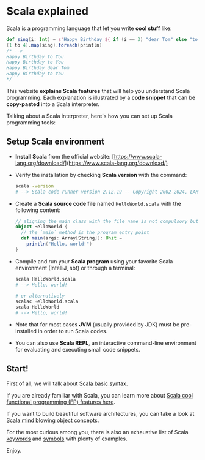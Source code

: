 # Scala explained

Scala is a programming language that let you write **cool stuff** like:

```scala
def sing(i: Int) = s"Happy Birthday ${ if (i == 3) "dear Tom" else "to You" }"
(1 to 4).map(sing).foreach(println)
/* -->
Happy Birthday to You
Happy Birthday to You
Happy Birthday dear Tom
Happy Birthday to You
*/
```

This website **explains Scala features** that will help you understand
Scala programming.
Each explanation is illustrated by a **code snippet**
that can be **copy-pasted** into a Scala interpreter.

Talking about a Scala interpreter, here's how you can set up
Scala programming tools:

## Setup Scala environment

- **Install Scala** from the official website:
  [https://www.scala-lang.org/download/](https://www.scala-lang.org/download/)

- Verify the installation by checking **Scala version** with the command:
  ```bash
  scala -version
  # --> Scala code runner version 2.12.19 -- Copyright 2002-2024, LAMP/EPFL and Lightbend, Inc.
  ```

- Create a **Scala source code file** named `HelloWorld.scala`
  with the following content:

  ```scala
  // aligning the main class with the file name is not compulsory but recommended
  object HelloWorld {
    // the `main` method is the program entry point
    def main(args: Array[String]): Unit =
      println("Hello, world!")
  }
  ```

- Compile and run your **Scala program** using your favorite Scala environment
  (IntelliJ, sbt) or through a terminal:

  ```bash
  scala HelloWorld.scala
  # --> Hello, world!

  # or alternatively
  scalac HelloWorld.scala
  scala HelloWorld
  # --> Hello, world!
  ```

- Note that for most cases **JVM** (usually provided by JDK) must be
  pre-installed in order to run Scala codes.

- You can also use **Scala REPL**, an interactive command-line environment
  for evaluating and executing small code snippets.

## Start!

First of all, we will talk about [Scala basic syntax](syntax.md).

If you are already familiar with Scala, you can learn more about
[Scala cool functional programming (FP) features here](functions.md).

If you want to build beautiful software architectures,
you can take a look at [Scala mind blowing object concepts](classes.md).

For the most curious among you, there is also an exhaustive list of
Scala [keywords](keywords.md) and [symbols](symbols.md) with plenty of examples.

Enjoy.
